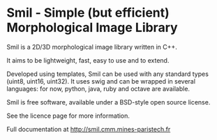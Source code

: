 
# Smil - Simple (but efficient) Morphological Image Library

Smil is a 2D/3D morphological image library written in C++.

It aims to be lightweight, fast, easy to use and to extend.

Developed using templates, Smil can be used with any standard types (uint8, uint16, uint32). It uses swig and can be wrapped in several languages: for now, python, java, ruby and octave are available.

Smil is free software, available under a BSD-style open source license.

See the licence page for more information.

Full documentation at http://smil.cmm.mines-paristech.fr


